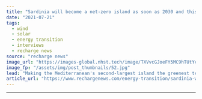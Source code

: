 ```yaml
---
title: "Sardinia will become a net-zero island as soon as 2030 and this is how -  Enel boss"
date: "2021-07-21"
tags: 
  - wind
  - solar
  - energy transition
  - interviews
  - recharge news
source: "recharge news"
image_url: "https://images-global.nhst.tech/image/TXVvcGJoeFY5MC9hTUtYcGdJSnVLc3F4R1lPL1c5MVFCRzJLSFVPNVQyaz0=/nhst/binary/1b95536d02081fff7e0283c6edc72f11"
image_fp: "/assets/img/post_thumbnails/52.jpg"
lead: "Making the Mediterranean's second-largest island the greenest territory in Europe will require 4-5GW of new renewables and 700MW-1GW of batteries, Francesco Starace tells Recharge"
article_url: "https://www.rechargenews.com/energy-transition/sardinia-will-become-a-net-zero-island-as-soon-as-2030-and-this-is-how-enel-boss/2-1-1042727"
---
```


---
